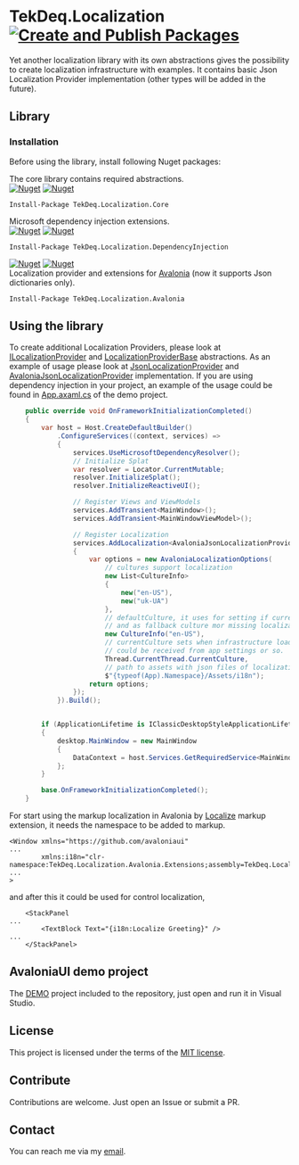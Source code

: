 # TekDeq.Localization [![Create and Publish Packages](https://github.com/semack/TekDeq.Localization/actions/workflows/dotnet.yml/badge.svg?branch=master)](https://github.com/semack/TekDeq.Localization/actions/workflows/dotnet.yml)

Yet another localization library with its own abstractions gives the possibility to 
create localization infrastructure with examples.  It contains basic Json Localization 
Provider implementation (other types will be added in the future).

## Library
### Installation
Before using the library, install following Nuget packages:

The core library contains required abstractions.
<br />[![Nuget](https://img.shields.io/nuget/v/TekDeq.Localization.Core)](https://www.nuget.org/packages/TekDeq.Localization.Core/) [![Nuget](https://img.shields.io/nuget/dt/TekDeq.Localization.Core)](https://www.nuget.org/packages/TekDeq.Localization.Core/)
```
Install-Package TekDeq.Localization.Core
```
Microsoft dependency injection extensions.
<br />[![Nuget](https://img.shields.io/nuget/v/TekDeq.Localization.DependencyInjection)](https://www.nuget.org/packages/TekDeq.Localization.DependencyInjection/) [![Nuget](https://img.shields.io/nuget/dt/TekDeq.Localization.DependencyInjection)](https://www.nuget.org/packages/TekDeq.Localization.DependencyInjection)
```
Install-Package TekDeq.Localization.DependencyInjection
```

[![Nuget](https://img.shields.io/nuget/v/TekDeq.Localization.Avalonia)](https://www.nuget.org/packages/TekDeq.Localization.Avalonia/) [![Nuget](https://img.shields.io/nuget/dt/TekDeq.Localization.Avalonia)](https://www.nuget.org/packages/TekDeq.Localization.Avalonia)
<br /> Localization provider and extensions for [Avalonia](https://avaloniaui.net/) (now it supports Json dictionaries only).
```
Install-Package TekDeq.Localization.Avalonia
```

## Using the library
To create additional Localization Providers, please look at 
[ILocalizationProvider](https://github.com/semack/TekDeq.Localization/blob/master/TekDeq.Localization.Core/Providers/Interfaces/ILocalizationProvider.cs)
and 
[LocalizationProviderBase](https://github.com/semack/TekDeq.Localization/blob/master/TekDeq.Localization.Core/Providers/Abstract/LocalizationProviderBase.cs)
abstractions. As an example of usage please look at 
[JsonLocalizationProvider](https://github.com/semack/TekDeq.Localization/blob/master/TekDeq.Localization.Core/Providers/JsonLocalizationProvider.cs) 
and 
[AvaloniaJsonLocalizationProvider](https://github.com/semack/TekDeq.Localization/blob/master/TekDeq.Localization.Avalonia/Providers/AvaloniaJsonLocalizationProvider.cs)
implementation.
If you are using dependency injection in your project, an example of the usage could be found in 
[App.axaml.cs](https://github.com/semack/TekDeq.Localization/blob/master/Samples/TeqDeq.Avalonia.Sample/App.axaml.cs)
of the demo project.

```csharp
    public override void OnFrameworkInitializationCompleted()
    {
        var host = Host.CreateDefaultBuilder()
            .ConfigureServices((context, services) =>
            {
                services.UseMicrosoftDependencyResolver();
                // Initialize Splat
                var resolver = Locator.CurrentMutable;
                resolver.InitializeSplat();
                resolver.InitializeReactiveUI();

                // Register Views and ViewModels
                services.AddTransient<MainWindow>();
                services.AddTransient<MainWindowViewModel>();

                // Register Localization
                services.AddLocalization<AvaloniaJsonLocalizationProvider>(() =>
                {
                    var options = new AvaloniaLocalizationOptions(
                        // cultures support localization
                        new List<CultureInfo>
                        {
                            new("en-US"),
                            new("uk-UA")
                        },
                        // defaultCulture, it uses for setting if currentCulture is not in cultures list
                        // and as fallback culture mor missing localization entries.
                        new CultureInfo("en-US"),
                        // currentCulture sets when infrastructure loads,
                        // could be received from app settings or so.
                        Thread.CurrentThread.CurrentCulture,
                        // path to assets with json files of localization.
                        $"{typeof(App).Namespace}/Assets/i18n");
                    return options;
                });
            }).Build();


        if (ApplicationLifetime is IClassicDesktopStyleApplicationLifetime desktop)
        {
            desktop.MainWindow = new MainWindow
            {
                DataContext = host.Services.GetRequiredService<MainWindowViewModel>()
            };
        }

        base.OnFrameworkInitializationCompleted();
    }
```
For start using the markup localization in Avalonia by 
[Localize](https://github.com/semack/TekDeq.Localization/blob/master/TekDeq.Localization.Avalonia/Extensions/LocalizeExtension.cs) 
markup extension, it needs the namespace to be added to markup.

```xamlml
<Window xmlns="https://github.com/avaloniaui"
...
        xmlns:i18n="clr-namespace:TekDeq.Localization.Avalonia.Extensions;assembly=TekDeq.Localization.Avalonia"
...
>
```
and after this it could be used for control localization,
```xamlml
    <StackPanel
...
        <TextBlock Text="{i18n:Localize Greeting}" />
...
    </StackPanel>
```

## AvaloniaUI demo project
The [DEMO](https://github.com/semack/TekDeq.Localization/tree/master/Samples/TeqDeq.Avalonia.Sample)
project included to the repository, just open and run it in Visual Studio.

## License
This project is licensed under the terms of the 
[MIT license](https://github.com/semack/TekDeq.Localization/blob/master/LICENSE.md).

## Contribute
Contributions are welcome. Just open an Issue or submit a PR. 

## Contact
You can reach me via my [email](mailto://semack@gmail.com).

